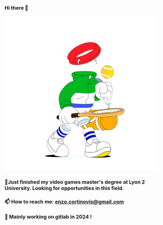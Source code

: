 ### Hi there 👋
![](invisibleman.gif)

### 🔭Just finished my video games master's degree at Lyon 2 University. Looking for opportunities in this field.
### 📫 How to reach me: enzo.cortinovis@gmail.com
### 🏮 Mainly working on gitlab in 2024 !

<!--
**EnzoCortinovis/EnzoCortinovis** is a ✨ _special_ ✨ repository because its `README.md` (this file) appears on your GitHub profile.

Here are some ideas to get you started:

- 🔭 I’m currently working on ...
- 🌱 I’m currently learning ...
- 👯 I’m looking to collaborate on ...
- 🤔 I’m looking for help with ...
- 💬 Ask me about ...
- 📫 How to reach me: ...
- 😄 Pronouns: ...
- ⚡ Fun fact: ...
-->
